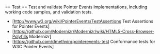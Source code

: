 == Test ==
Test and validate Pointer Events implementations, including working code samples, and validation tests.

* [http://www.w3.org/wiki/PointerEvents/TestAssertions Test Assertions for Pointer Events]
* [https://github.com/Modernizr/Modernizr/wiki/HTML5-Cross-Browser-Polyfills Modernizr]
* [https://github.com/dmethvin/pointerevents-test Conformance tests for W3C Pointer Events]